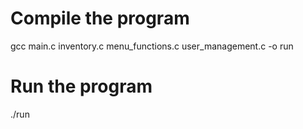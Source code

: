 # Compile the program
gcc main.c inventory.c menu_functions.c user_management.c -o run

# Run the program
./run
